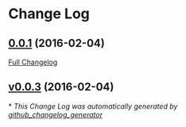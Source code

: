 # Change Log

## [0.0.1](https://github.com/matjas/rest-ng-grid/tree/0.0.1) (2016-02-04)
[Full Changelog](https://github.com/matjas/rest-ng-grid/compare/v0.0.3...0.0.1)

## [v0.0.3](https://github.com/matjas/rest-ng-grid/tree/v0.0.3) (2016-02-04)


\* *This Change Log was automatically generated by [github_changelog_generator](https://github.com/skywinder/Github-Changelog-Generator)*
